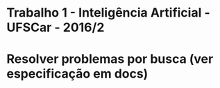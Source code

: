 # Trabalho 1 - Inteligência Artificial - UFSCar - 2016/2
# Resolver problemas por busca (ver especificação em docs)
